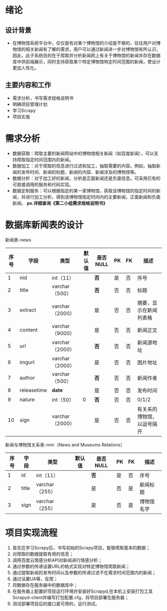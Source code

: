 # 绪论

## 设计背景
* 在博物馆系统平台中，仅仅是有对某个博物馆的介绍是不够的，往往用户对博物馆的相关新闻有了解的需求，用户可以通过新闻进一步对博物馆有所认识，因此，此子系统目的在于爬取并分析新闻网上有关于博物馆的新闻并存在数据库中供前端展示，同时支持获取某个特定博物馆特定时间范围的新闻，使设计更加人性化。
## 主要内容和工作
* 需求分析，书写需求规格说明书
* 明确项目管理计划
* 学习Scrapy
* 项目实施

# 需求分析
* 数据获取：爬取主要的新闻网站中的博物馆相关新闻（如百度新闻），可以支持爬取指定时间范围内的新闻。
* 数据加工：对于爬取的信息进行过滤和加工，抽取需要的内容。例如，抽取新闻的发布时间、新闻的标题、新闻的内容、新闻涉及的博物馆等。
* 数据分析：对于加工好的新闻，分析是正面新闻还是负面信息。可采用已有的可直接调用的服务和代码实现。
* 数据定制服务：可以根据指定的某一家博物馆，获取该博物馆的指定时间的新闻，并进行加工分析，得到该博物馆指定时间内的主要新闻，正面新闻和负面新闻。
**ps.详细查询《第二小组需求规格说明书》**

# 数据库新闻表的设计
新闻表-news

| 序号 | 字段        | 类型            | 默认值 | 是否NULL | PK   | FK   | 描述                       |
| ---- | ----------- | --------------- | ------ | -------- | ---- | ---- | -------------------------- |
| 1    | nid         | int（11）       |        | **否**   | 是   | 否   | 序号                       |
| 2    | title       | varchar（500）  |        | **否**   | 否   | 否   | 标题                       |
| 3    | extract     | varchar（2000） |        | 是       | 否   | 否   | 摘要，显示在新闻列表格     |
| 4    | content     | varchar（9000） |        | 是       | 否   | 否   | 新闻正文                   |
| 5    | url         | varchar（2000） |        | **否**   | 否   | 否   | 新闻源地址                 |
| 6    | imgurl      | varchar（2000） |        | 是       | 否   | 否   | 图片地址                   |
| 7    | author      | varchar（500）  |        | **否**   | 否   | 否   | 新闻作者                   |
| 8    | releasetime | **date**        |        | 是       | 否   | 否   | 发布时间                   |
| 9    | nature      | int（50）       | 0      | **否**   | 否   | 否   | 0/1/2                      |
| 10   | sign        | varchar（2000） |        | 是       | 否   | 否   | 有关系的博物馆，以逗号隔开 |



新闻与博物馆关系表-nmr（News and Museums Relations）

| 序号 | 字段  | 类型           | 默认值 | 是否NULL | PK   | FK   | 描述       |
| ---- | ----- | -------------- | ------ | -------- | ---- | ---- | ---------- |
| 1    | id    | int（11）      |        | **否**   | 是   | 否   | 序号       |
| 2    | title | varchar（255） |        | 是       | 否   | 是   | 新闻标题   |
| 3    | sign  | varchar（255） |        | 是       | 否   | 是   | 博物馆名字 |

# 项目实现流程
1. 首先在学习Scrapy后，书写初始的Scrapy项目，能够爬取基本的数据；
2. 对爬取的数据提取有用的信息；
3. 调用百度云情感分析API对新闻进行情感分析；
4. 通过参数的传递设置URL的格式实现对特定博物馆爬取新闻；
5. 通过提取新闻的发布时间以及参数的传递过滤不在需求时间范围内的新闻；
6. 通过设置UA等，反爬；
7. 将数据存在服务器中的数据库中；
8. 在服务器上配置好项目运行环境并安装好Scrapyd,在本机上安装打包工具Scrapyd-client并编写打包配置.cfg，将项目部署在服务器；
9. 测试部署项目后的接口是可用的，运行测试。
    